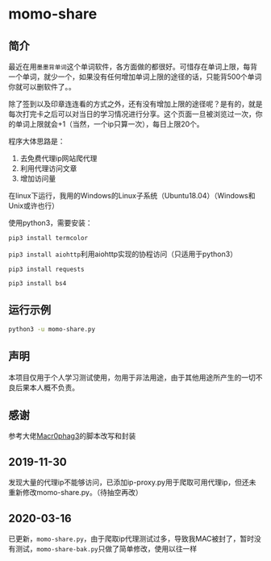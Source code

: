 # momo-share

## 简介

最近在用`墨墨背单词`这个单词软件，各方面做的都很好。可惜存在单词上限，每背一个单词，就少一个，如果没有任何增加单词上限的途径的话，只能背500个单词你就可以删软件了。。

除了签到以及印章连连看的方式之外，还有没有增加上限的途径呢？是有的，就是每次打完卡之后可以对当日的学习情况进行分享。这个页面一旦被浏览过一次，你的单词上限就会+1（当然，一个ip只算一次），每日上限20个。

程序大体思路是：

1. 去免费代理ip网站爬代理
2. 利用代理访问文章
3. 增加访问量

在linux下运行，我用的Windows的Linux子系统（Ubuntu18.04）（Windows和Unix或许也行）

使用python3，需要安装：

`pip3 install termcolor`

`pip3 install aiohttp`利用aiohttp实现的协程访问（只适用于python3）

`pip3 install requests`

`pip3 install bs4`

## 运行示例

```bash
python3 -u momo-share.py
```

## 声明

本项目仅用于个人学习测试使用，勿用于非法用途，由于其他用途所产生的一切不良后果本人概不负责。

## 感谢

参考大佬[Macr0phag3](https://github.com/Macr0phag3/MoMo)的脚本改写和封装

## 2019-11-30

发现大量的代理ip不能够访问，已添加ip-proxy.py用于爬取可用代理ip，但还未重新修改momo-share.py。（待抽空再改）

## 2020-03-16

已更新，`momo-share.py`，由于爬取ip代理测试过多，导致我MAC被封了，暂时没有测试，`momo-share-bak.py`只做了简单修改，使用以往一样
